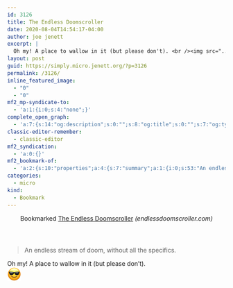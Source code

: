 ```yaml
---
id: 3126
title: The Endless Doomscroller
date: 2020-08-04T14:54:17-04:00
author: joe jenett
excerpt: |
  Oh my! A place to wallow in it (but please don't). <br /><img src="../wp-content/uploads/2020/08/sunglasses-sm.png" alt="" width="32" class="alignnone size-full wp-image-2252" />
layout: post
guid: https://simply.micro.jenett.org/?p=3126
permalink: /3126/
inline_featured_image:
  - "0"
  - "0"
mf2_mp-syndicate-to:
  - 'a:1:{i:0;s:4:"none";}'
complete_open_graph:
  - 'a:7:{s:14:"og:description";s:0:"";s:8:"og:title";s:0:"";s:7:"og:type";s:0:"";s:12:"twitter:card";s:7:"summary";s:15:"twitter:creator";s:0:"";s:19:"twitter:description";s:0:"";s:8:"og:image";s:0:"";}'
classic-editor-remember:
  - classic-editor
mf2_syndication:
  - 'a:0:{}'
mf2_bookmark-of:
  - 'a:2:{s:10:"properties";a:4:{s:7:"summary";a:1:{i:0;s:53:"An endless stream of doom, without all the specifics.";}s:4:"name";a:1:{i:0;s:24:"The Endless Doomscroller";}s:3:"url";a:1:{i:0;s:32:"https://endlessdoomscroller.com/";}s:11:"publication";a:1:{i:0;s:23:"endlessdoomscroller.com";}}s:4:"type";s:4:"cite";}'
categories:
  - micro
kind:
  - Bookmark
---
```

<div class="entry-reaction"><section class="response u-bookmark-of h-cite"><header><span class="kind-display-text">Bookmarked</span> <a href="https://endlessdoomscroller.com/" class="p-name u-url">The Endless Doomscroller</a> <em>(<span class="p-publication">endlessdoomscroller.com</span>)</em></header>
<blockquote class="e-summary">An endless stream of doom, without all the specifics.</blockquote></section></div>
<div class="entry-content e-content" itemprop="description articleBody">
<p>Oh my! A place to wallow in it (but please don’t). <br><img src="../wp-content/uploads/2020/08/sunglasses-sm.png" alt="" class="size-full wp-image-2252" width="32"></p>
</div>